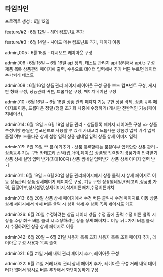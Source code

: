 ## 타임라인

프로젝트 생성 : 6월 12일

feature/#2 : 6월 12일 - 헤더 컴포넌트 추가

feature/#3 : 6월 14일 - 사이드 메뉴 컴포넌트 추가, 페이지 이동

admin_005 : 6월 15일 - 대시보드 레이아웃 구성

admin006 : 6월 15일 ~ 6월 16일
api 정리, 테스트
관리자 api 정리해서 api.ts 구성
제품 목록 상품관리 페이지에 출력, 수동으로 데이터 입력해서 추가 버튼 누르면 데이터 추가되게 테스트

admin008 : 6월 16일
상품 관리 페이지 레이아웃 구성
공통 보드 컴포넌트 구성, 게시판 형태 구성, 상품관리 버튼, 드롭다운 구성, 페이지네이션 구성

admin010 : 6월 16일 ~ 6월 18일
상품 관리 페이지 기능 구현
상품 삭제,
상품 등록 페이지로 이동,
드롭다운 정렬 (정렬 초기화 나중에 수정하기)
게시판 전반적인 기능(페이지네이션),

admin014: 6월 18일 ~ 6월 19일
상품 관리 - 상품등록 페이지 레이아웃 구성 => 상품 수정이랑 동일한 컴포넌트로 사용할 수 있게
카테고리 드롭다운
상품명 입력
가격 입력
품절 여부 드롭다운
상세 설명 입력
상품 썸네일 입력
상품 상세 이미지 입력

admin015: 6월 19일
\*\* 폼 예외추가 - 상품 등록할때는 품절여부 입력안함
상품 관리 - 상품등록 기능 구현
카테고리 선택(립,아이,페이스)
상품명 입력받기
상품가격 입력받기
상품 상세 설명 입력 받기(최대100자)
상품 썸네일 입력받기
상품 상세 이미지 입력 받기

admin011: 6월 19일 ~ 6월 20일
상품 관리페이지에서 상품 클릭 시 상세 페이지로 이동
상품관리 상품 상세페이지 레이아웃 구성, 기능 구현
상품썸네일,카테고리,상품명,가격,
품절여부,상세설명,상세이미지,삭제버튼배치,수정버튼배치

admin013: 6월 20일
상품 상세 페이지에서 수정 버튼 클릭시 수정 페이지로 이동
상품 상세 페이지에서 삭제 버튼 클릭 시 상품 삭제 후 상품 목록 페이지로 이동

admin026: 6월 20일
수정하려는 상품 데이터 상품 수정 폼에 출력
수정 버튼 클릭 시 상품 수정
취소 버튼 클릭 시 수정하려던 상품 상세 페이지로 이동
뒤로가기 버튼 클릭 시 수정하려던 상품 상세 페이지로 이동

admin042: 6월 20일 ~ 6월 21일
사용자 목록 조회
사용자 목록 조회 페이지 추가, 레이아웃 구성
사용자 목록 출력

admin021: 6월 21일
거래 내역 관리 페이지 추가, 레이아웃 구성

admin022: 6월 21일
거래 내역 관리 상세 페이지 추가, 레이아웃 구성
거래 내역 데이터가 없어서 임시로 버튼 추가해서 화면이동하게 구성
